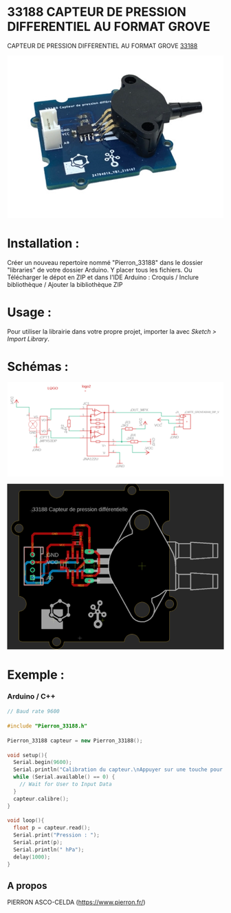 # 33188 CAPTEUR DE PRESSION DIFFERENTIEL AU FORMAT GROVE

CAPTEUR DE PRESSION DIFFERENTIEL AU FORMAT GROVE [33188](https://www.pierron.fr/capteur-de-pression-dans-un-liquide.html)

![33188](/Img/33188.png)

# Installation :
Créer un nouveau repertoire nommé "Pierron_33188" dans le dossier "libraries" de votre dossier Arduino.
Y placer tous les fichiers.
Ou
Télécharger le dépot en ZIP et dans l'IDE Arduino : Croquis / Inclure bibliothèque / Ajouter la bibliothèque ZIP

# Usage :
Pour utiliser la librairie dans votre propre projet, importer la avec  *Sketch > Import Library*.

# Schémas :

![SCH-33188](/Img/SCH-33188.png)

![BRD-33188](/Img/BRD-33188.png)

# Exemple :
### Arduino / C++
```cpp
// Baud rate 9600

#include "Pierron_33188.h"

Pierron_33188 capteur = new Pierron_33188();

void setup(){
  Serial.begin(9600);
  Serial.println("Calibration du capteur.\nAppuyer sur une touche pour continuer.");
  while (Serial.available() == 0) {
    // Wait for User to Input Data
  }
  capteur.calibre();
}

void loop(){
  float p = capteur.read();
  Serial.print("Pression : ");
  Serial.print(p);
  Serial.println(" hPa");
  delay(1000);
}
```
## A propos

PIERRON ASCO-CELDA (https://www.pierron.fr/)